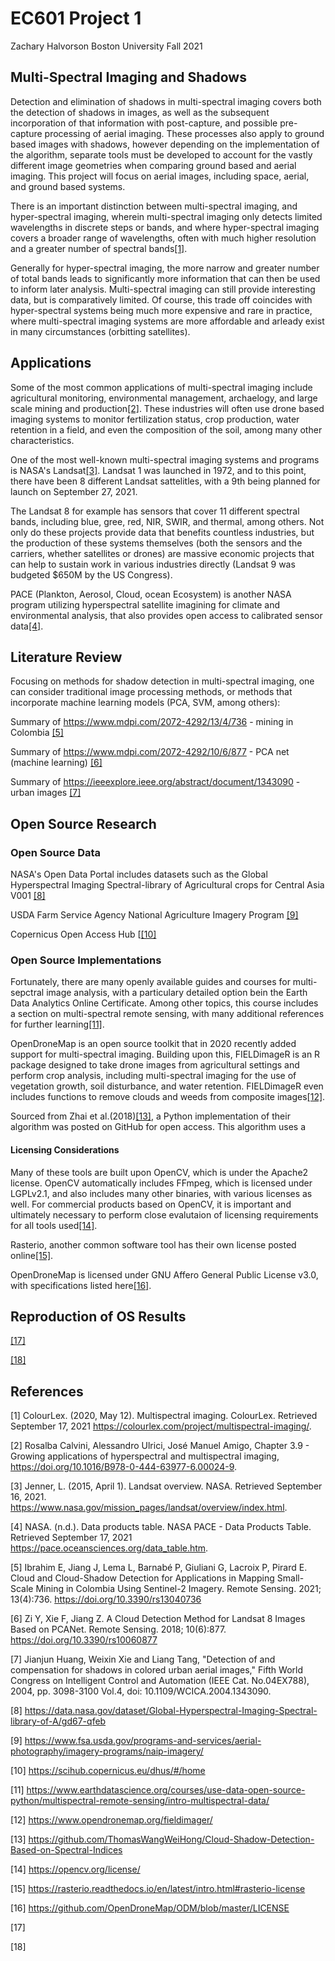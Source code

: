 # EC601 Project 1
Zachary Halvorson
Boston University Fall 2021


## Multi-Spectral Imaging and Shadows

Detection and elimination of shadows in multi-spectral imaging covers both the detection of shadows in images, as well as the subsequent incorporation of that information with post-capture, and possible pre-capture processing of aerial imaging. These processes also apply to ground based images with shadows, however depending on the implementation of the algorithm, separate tools must be developed to account for the vastly different image geometries when comparing ground based and aerial imaging. This project will focus on aerial images, including space, aerial, and ground based systems.

There is an important distinction between multi-spectral imaging, and hyper-spectral imaging, wherein multi-spectral imaging only detects limited wavelengths in discrete steps or bands, and where hyper-spectral imaging covers a broader range of wavelengths, often with much higher resolution and a greater number of spectral bands[[1]](#1). 

Generally for hyper-spectral imaging, the more narrow and greater number of total bands leads to significantly more information that can then be used to inform later analysis. Multi-spectral imaging can still provide interesting data, but is comparatively limited. Of course, this trade off coincides with hyper-spectral systems being much more expensive and rare in practice, where multi-spectral imaging systems are more affordable and arleady exist in many circumstances (orbitting satellites).


## Applications

Some of the most common applications of multi-spectral imaging include agricultural monitoring, environmental management, archaelogy, and large scale mining and production[[2]](#2). These industries will often use drone based imaging systems to monitor fertilization status, crop production, water retention in a field, and even the composition of the soil, among many other characteristics.

One of the most well-known multi-spectral imaging systems and programs is NASA's Landsat[[3]](#3). Landsat 1 was launched in 1972, and to this point, there have been 8 different Landsat sattelitles, with a 9th being planned for launch on September 27, 2021. 

The Landsat 8 for example has sensors that cover 11 different spectral bands, including blue, gree, red, NIR, SWIR, and thermal, among others. Not only do these projects provide data that benefits countless industries, but the production of these systems themselves (both the sensors and the carriers, whether satellites or drones) are massive economic projects that can help to sustain work in various industries directly (Landsat 9 was budgeted $650M by the US Congress).

PACE (Plankton, Aerosol, Cloud, ocean Ecosystem) is another NASA program utilizing hyperspectral satellite imagining for climate and environmental analysis, that also provides open access to calibrated sensor data[[4]](#4).


## Literature Review

Focusing on methods for shadow detection in multi-spectral imaging, one can consider traditional image processing methods, or methods that incorporate machine learning models (PCA, SVM, among others):

Summary of https://www.mdpi.com/2072-4292/13/4/736 - mining in Colombia [[5]](#5)

Summary of https://www.mdpi.com/2072-4292/10/6/877 - PCA net (machine learning) [[6]](#6)

Summary of https://ieeexplore.ieee.org/abstract/document/1343090 - urban images [[7]](#7)


## Open Source Research

### Open Source Data

NASA's Open Data Portal includes datasets such as the Global Hyperspectral Imaging Spectral-library of Agricultural crops for Central Asia V001 [[8]](#8)

USDA Farm Service Agency National Agriculture Imagery Program [[9]](#9)

Copernicus Open Access Hub [[[10]](#10)

### Open Source Implementations

Fortunately, there are many openly available guides and courses for multi-sepctral image analysis, with a particulary detailed option bein the Earth Data Analytics Online Certificate. Among other topics, this course includes a section on multi-spectral remote sensing, with many additional references for further learning[[11]](#11).


OpenDroneMap is an open source toolkit that in 2020 recently added support for multi-spectral imaging. Building upon this, FIELDimageR is an R package designed to take drone images from agricultural settings and perform crop analysis, including multi-spectral imaging for the use of vegetation growth, soil disturbance, and water retention. FIELDimageR even includes functions to remove clouds and weeds from composite images[[12]](#12).

Sourced from Zhai et al.(2018)[[13]](#13), a Python implementation of their algorithm was posted on GitHub for open access. This algorithm uses a 


#### Licensing Considerations

Many of these tools are built upon OpenCV, which is under the Apache2 license. OpenCV automatically includes FFmpeg, which is licensed under LGPLv2.1, and also includes many other binaries, with various licenses as well. For commercial products based on OpenCV, it is important and ultimately necessary to perform close evalutaion of licensing requirements for all tools used[[14]](#14).

Rasterio, another common software tool has their own license posted online[[15]](#15).

OpenDroneMap is licensed under GNU Affero General Public License v3.0, with specifications listed here[[16]](#16). 


## Reproduction of OS Results

[[17]](#17)

[[18]](#18)




## References
<a id="1">[1]</a> 
ColourLex. (2020, May 12). Multispectral imaging. ColourLex. Retrieved September 17, 2021
https://colourlex.com/project/multispectral-imaging/. 

<a id="2">[2]</a> 
Rosalba Calvini, Alessandro Ulrici, José Manuel Amigo,
Chapter 3.9 - Growing applications of hyperspectral and multispectral imaging,
https://doi.org/10.1016/B978-0-444-63977-6.00024-9.

<a id="3">[3]</a>
Jenner, L. (2015, April 1). Landsat overview. NASA. 
Retrieved September 16, 2021.
https://www.nasa.gov/mission_pages/landsat/overview/index.html. 

<a id="4">[4]</a> 
NASA. (n.d.). Data products table. 
NASA PACE - Data Products Table. Retrieved September 17, 2021
https://pace.oceansciences.org/data_table.htm. 

<a id="5">[5]</a> 
Ibrahim E, Jiang J, Lema L, Barnabé P, Giuliani G, Lacroix P, Pirard E. Cloud and Cloud-Shadow Detection for Applications in Mapping Small-Scale Mining in Colombia Using Sentinel-2 Imagery. Remote 
Sensing. 2021; 13(4):736. https://doi.org/10.3390/rs13040736

<a id="6">[6]</a> 
Zi Y, Xie F, Jiang Z. A Cloud Detection Method for Landsat 8 Images Based on PCANet. Remote Sensing. 2018; 10(6):877. https://doi.org/10.3390/rs10060877

<a id="7">[7]</a> 
Jianjun Huang, Weixin Xie and Liang Tang, "Detection of and compensation for shadows in colored urban aerial images," Fifth World Congress on Intelligent Control and Automation (IEEE Cat. No.04EX788), 2004, pp. 3098-3100 Vol.4, doi: 10.1109/WCICA.2004.1343090.

<a id="8">[8]</a> 
https://data.nasa.gov/dataset/Global-Hyperspectral-Imaging-Spectral-library-of-A/gd67-qfeb

<a id="9">[9]</a> 
https://www.fsa.usda.gov/programs-and-services/aerial-photography/imagery-programs/naip-imagery/

<a id="10">[10]</a> 
https://scihub.copernicus.eu/dhus/#/home

<a id="11">[11]</a> 
https://www.earthdatascience.org/courses/use-data-open-source-python/multispectral-remote-sensing/intro-multispectral-data/ 

<a id="12">[12]</a> 
https://www.opendronemap.org/fieldimager/

<a id="13">[13]</a> 
https://github.com/ThomasWangWeiHong/Cloud-Shadow-Detection-Based-on-Spectral-Indices

<a id="14">[14]</a> 
https://opencv.org/license/

<a id="15">[15]</a> 
https://rasterio.readthedocs.io/en/latest/intro.html#rasterio-license

<a id="16">[16]</a> 
https://github.com/OpenDroneMap/ODM/blob/master/LICENSE

<a id="17">[17]</a> 

<a id="18">[18]</a> 
